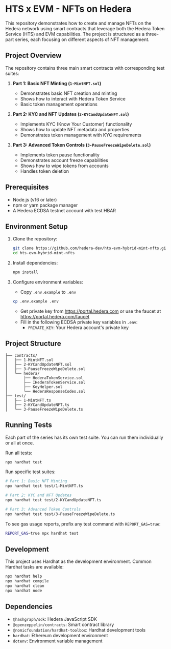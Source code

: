 # HTS x EVM - NFTs on Hedera

This repository demonstrates how to create and manage NFTs on the Hedera network using smart contracts that leverage both the Hedera Token Service (HTS) and EVM capabilities. The project is structured as a three-part series, each focusing on different aspects of NFT management.

## Project Overview

The repository contains three main smart contracts with corresponding test suites:

1. **Part 1: Basic NFT Minting (`1-MintNFT.sol`)**
   - Demonstrates basic NFT creation and minting
   - Shows how to interact with Hedera Token Service
   - Basic token management operations

2. **Part 2: KYC and NFT Updates (`2-KYCandUpdateNFT.sol`)**
   - Implements KYC (Know Your Customer) functionality
   - Shows how to update NFT metadata and properties
   - Demonstrates token management with KYC requirements

3. **Part 3: Advanced Token Controls (`3-PauseFreezeWipeDelete.sol`)**
   - Implements token pause functionality
   - Demonstrates account freeze capabilities
   - Shows how to wipe tokens from accounts
   - Handles token deletion

## Prerequisites

- Node.js (v16 or later)
- npm or yarn package manager
- A Hedera ECDSA testnet account with test HBAR

## Environment Setup

1. Clone the repository:
   ```bash
   git clone https://github.com/hedera-dev/hts-evm-hybrid-mint-nfts.git
   cd hts-evm-hybrid-mint-nfts
   ```

2. Install dependencies:
   ```bash
   npm install
   ```

3. Configure environment variables:
   - Copy `.env.example` to `.env`
   ```bash
   cp .env.example .env
   ```
   - Get private key from https://portal.hedera.com or use the faucet at https://portal.hedera.com/faucet
   - Fill in the following ECDSA private key variables in `.env`:
     - `PRIVATE_KEY`: Your Hedera account's private key

## Project Structure

```
├── contracts/
│   ├── 1-MintNFT.sol
│   ├── 2-KYCandUpdateNFT.sol
│   ├── 3-PauseFreezeWipeDelete.sol
│   └── hedera/
│       ├── HederaTokenService.sol
│       ├── IHederaTokenService.sol
│       ├── KeyHelper.sol
│       └── HederaResponseCodes.sol
├── test/
│   ├── 1-MintNFT.ts
│   ├── 2-KYCandUpdateNFT.ts
│   └── 3-PauseFreezeWipeDelete.ts
```

## Running Tests

Each part of the series has its own test suite. You can run them individually or all at once.

Run all tests:
```bash
npx hardhat test
```

Run specific test suites:
```bash
# Part 1: Basic NFT Minting
npx hardhat test test/1-MintNFT.ts

# Part 2: KYC and NFT Updates
npx hardhat test test/2-KYCandUpdateNFT.ts

# Part 3: Advanced Token Controls
npx hardhat test test/3-PauseFreezeWipeDelete.ts
```

To see gas usage reports, prefix any test command with `REPORT_GAS=true`:
```bash
REPORT_GAS=true npx hardhat test
```

## Development

This project uses Hardhat as the development environment. Common Hardhat tasks are available:

```bash
npx hardhat help
npx hardhat compile
npx hardhat clean
npx hardhat node
```

## Dependencies

- `@hashgraph/sdk`: Hedera JavaScript SDK
- `@openzeppelin/contracts`: Smart contract library
- `@nomicfoundation/hardhat-toolbox`: Hardhat development tools
- `hardhat`: Ethereum development environment
- `dotenv`: Environment variable management
